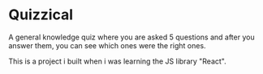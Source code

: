 # Quizzical

A general knowledge quiz where you are asked 5 questions and after you answer them, you can see which ones were the right ones.

This is a project i built when i was learning the JS library "React".
